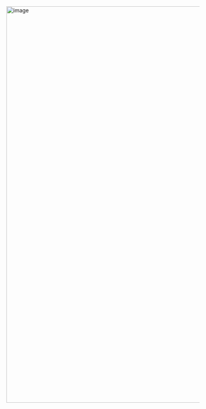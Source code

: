 <img width="1036" alt="image" src="https://github.com/QQWaseokE/Today-I-Learned/assets/127533265/fb8ea32c-35b0-42bb-9a2b-dbc361f00a95">

